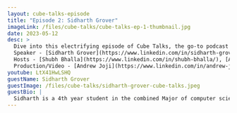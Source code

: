 ```yaml
---
layout: cube-talks-episode
title: "Episode 2: Sidharth Grover"
imageLink: /files/cube-talks/cube-talks-ep-1-thumbnail.jpg
date: 2023-05-12
desc: >
  Dive into this electrifying episode of Cube Talks, the go-to podcast for UBC CS students! Join our dynamic hosts, Shubh and Alice Fu, as they chat with the uber-talented Sidharth Grover about his exhilarating journey from first-year CS student to co-founding the game-changing Dyne Technologies. Discover how this ambitious go-getter grew his startup baby to a thriving company with 45+ employees across five buzzing cities! Sidharth spills the beans on the rollercoaster of balancing academics, work, and social life, and serves up some sizzling advice for students craving a taste of entrepreneurship. Buckle up for this adrenaline-pumping conversation and explore the limitless opportunities for UBC's aspiring entrepreneurs! <br/><br/>
  Speaker - [Sidharth Grover](https://www.linkedin.com/in/sidharth-grover/)<br/>
  Hosts - [Shubh Bhalla](https://www.linkedin.com/in/shubh-bhalla/), [Alice Fu](https://www.linkedin.com/in/alicefu012/)<br/>
  Production/Video - [Andrew Joji](https://www.linkedin.com/in/andrew-joji-1577a51b4/)<br/>
youtube: LtX41HwLSHQ
guestName: Sidharth Grover
guestImage: /files/cube-talks/sidharth-grover-cube-talks.jpeg
guestBio: |
  Sidharth is a 4th year student in the combined Major of computer science and statistics at UBC. Over the past few years, Sidharth has had multiple tech internships in SWE, Cloud Infra and PM roles. He is also the founding member of DYNE Technologies Inc., a SaaS company in the food tech space. You can message him on [LinkedIn](https://www.linkedin.com/in/sidharth-grover/) or check out his website [sidharthgrover.com](https://www.sidharthgrover.com) for more information. He can be helpful in providing information related to Entrepreneurship, Startup Culture, Software Development Resources.
---
```

